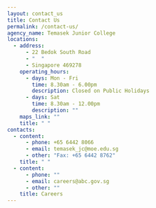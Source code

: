 ```yaml
---
layout: contact_us
title: Contact Us
permalink: /contact-us/
agency_name: Temasek Junior College
locations:
  - address:
      - 22 Bedok South Road
      - "  "
      - Singapore 469278
    operating_hours:
      - days: Mon - Fri
        time: 8.30am - 6.00pm
        description: Closed on Public Holidays
      - days: Sat
        time: 8.30am - 12.00pm
        description: ""
    maps_link: ""
    title: " "
contacts:
  - content:
      - phone: +65 6442 8066
      - email: temasek_jc@moe.edu.sg
      - other: "Fax: +65 6442 8762"
    title: " "
  - content:
      - phone: ""
      - email: careers@abc.gov.sg
      - other: ""
    title: Careers
---
```

